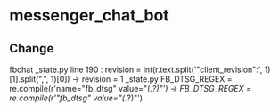 # messenger_chat_bot

## Change 
fbchat _state.py line 190 : revision = int(r.text.split('"client_revision":', 1)[1].split(",", 1)[0]) -> revision = 1
_state.py FB_DTSG_REGEX = re.compile(r'name="fb_dtsg" value="(.*?)"') -> FB_DTSG_REGEX = re.compile(r'"fb_dtsg" value="(.*?)"')
